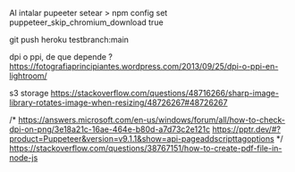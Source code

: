 Al intalar pupeeter setear  > npm config set puppeteer_skip_chromium_download true


git push heroku testbranch:main

dpi o ppi, de que depende ?
https://fotografiaprincipiantes.wordpress.com/2013/09/25/dpi-o-ppi-en-lightroom/


s3 storage
https://stackoverflow.com/questions/48716266/sharp-image-library-rotates-image-when-resizing/48726267#48726267


/*
https://answers.microsoft.com/en-us/windows/forum/all/how-to-check-dpi-on-png/3e18a21c-16ae-464e-b80d-a7d73c2e121c
https://pptr.dev/#?product=Puppeteer&version=v9.1.1&show=api-pageaddscripttagoptions
*/
https://stackoverflow.com/questions/38767151/how-to-create-pdf-file-in-node-js